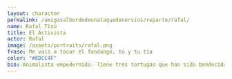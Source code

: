 ```yaml
---
layout: character
permalink: /amigasalbordedeunataquedenervios/reparto/rafal/
name: Rafal Tisú 
title: El Activista
actor: Rafal
image: /assets/portraits/rafal.png
frase: Me vais a tocar el fandango, tú y tu tía
color: "#EDCC4F"
bio: Animalista empedernido. Tiene tres tortugas que han sido bendecidas por un chamán. Está convencido de que en la fiesta hay gato encerrado. Es muy leal y amigo de sus amigos.
---
```

